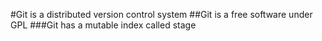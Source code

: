 #Git is a distributed version control system
##Git is a free software under GPL
###Git has a mutable index called stage

